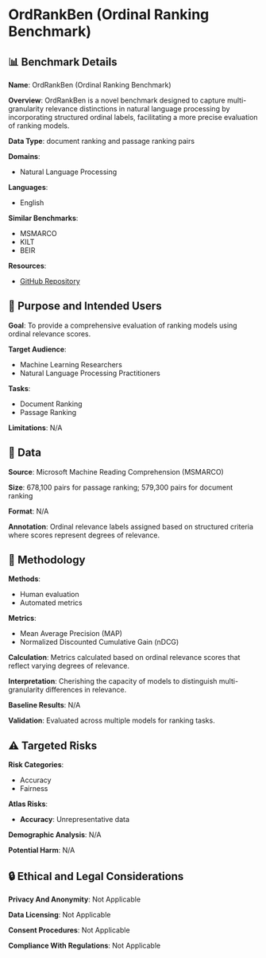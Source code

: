 # OrdRankBen (Ordinal Ranking Benchmark)

## 📊 Benchmark Details

**Name**: OrdRankBen (Ordinal Ranking Benchmark)

**Overview**: OrdRankBen is a novel benchmark designed to capture multi-granularity relevance distinctions in natural language processing by incorporating structured ordinal labels, facilitating a more precise evaluation of ranking models.

**Data Type**: document ranking and passage ranking pairs

**Domains**:
- Natural Language Processing

**Languages**:
- English

**Similar Benchmarks**:
- MSMARCO
- KILT
- BEIR

**Resources**:
- [GitHub Repository](https://github.com/Yan2266336/OrdRankBen)

## 🎯 Purpose and Intended Users

**Goal**: To provide a comprehensive evaluation of ranking models using ordinal relevance scores.

**Target Audience**:
- Machine Learning Researchers
- Natural Language Processing Practitioners

**Tasks**:
- Document Ranking
- Passage Ranking

**Limitations**: N/A

## 💾 Data

**Source**: Microsoft Machine Reading Comprehension (MSMARCO)

**Size**: 678,100 pairs for passage ranking; 579,300 pairs for document ranking

**Format**: N/A

**Annotation**: Ordinal relevance labels assigned based on structured criteria where scores represent degrees of relevance.

## 🔬 Methodology

**Methods**:
- Human evaluation
- Automated metrics

**Metrics**:
- Mean Average Precision (MAP)
- Normalized Discounted Cumulative Gain (nDCG)

**Calculation**: Metrics calculated based on ordinal relevance scores that reflect varying degrees of relevance.

**Interpretation**: Cherishing the capacity of models to distinguish multi-granularity differences in relevance.

**Baseline Results**: N/A

**Validation**: Evaluated across multiple models for ranking tasks.

## ⚠️ Targeted Risks

**Risk Categories**:
- Accuracy
- Fairness

**Atlas Risks**:
- **Accuracy**: Unrepresentative data

**Demographic Analysis**: N/A

**Potential Harm**: N/A

## 🔒 Ethical and Legal Considerations

**Privacy And Anonymity**: Not Applicable

**Data Licensing**: Not Applicable

**Consent Procedures**: Not Applicable

**Compliance With Regulations**: Not Applicable
